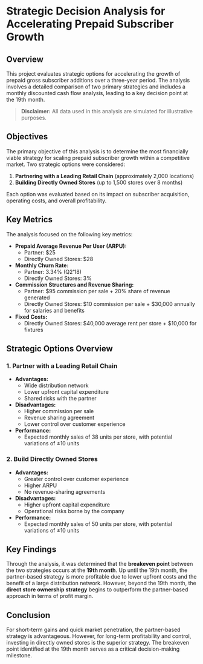 # Strategic Decision Analysis for Accelerating Prepaid Subscriber Growth

## Overview

This project evaluates strategic options for accelerating the growth of prepaid gross subscriber additions over a three-year period. The analysis involves a detailed comparison of two primary strategies and includes a monthly discounted cash flow analysis, leading to a key decision point at the 19th month.

> **Disclaimer:** All data used in this analysis are simulated for illustrative purposes.

## Objectives

The primary objective of this analysis is to determine the most financially viable strategy for scaling prepaid subscriber growth within a competitive market. Two strategic options were considered:
1. **Partnering with a Leading Retail Chain** (approximately 2,000 locations)
2. **Building Directly Owned Stores** (up to 1,500 stores over 8 months)

Each option was evaluated based on its impact on subscriber acquisition, operating costs, and overall profitability.

## Key Metrics

The analysis focused on the following key metrics:

- **Prepaid Average Revenue Per User (ARPU):** 
  - Partner: $25 
  - Directly Owned Stores: $28
- **Monthly Churn Rate:** 
  - Partner: 3.34% (Q2’18)
  - Directly Owned Stores: 3%
- **Commission Structures and Revenue Sharing:** 
  - Partner: $95 commission per sale + 20% share of revenue generated
  - Directly Owned Stores: $10 commission per sale + $30,000 annually for salaries and benefits
- **Fixed Costs:** 
  - Directly Owned Stores: $40,000 average rent per store + $10,000 for fixtures

## Strategic Options Overview

### 1. Partner with a Leading Retail Chain
- **Advantages:** 
  - Wide distribution network
  - Lower upfront capital expenditure
  - Shared risks with the partner
- **Disadvantages:** 
  - Higher commission per sale
  - Revenue sharing agreement
  - Lower control over customer experience
- **Performance:** 
  - Expected monthly sales of 38 units per store, with potential variations of ±10 units

### 2. Build Directly Owned Stores
- **Advantages:** 
  - Greater control over customer experience
  - Higher ARPU
  - No revenue-sharing agreements
- **Disadvantages:** 
  - Higher upfront capital expenditure
  - Operational risks borne by the company
- **Performance:** 
  - Expected monthly sales of 50 units per store, with potential variations of ±10 units

## Key Findings

Through the analysis, it was determined that the **breakeven point** between the two strategies occurs at the **19th month**. Up until the 19th month, the partner-based strategy is more profitable due to lower upfront costs and the benefit of a large distribution network. However, beyond the 19th month, the **direct store ownership strategy** begins to outperform the partner-based approach in terms of profit margin.



## Conclusion

For short-term gains and quick market penetration, the partner-based strategy is advantageous. However, for long-term profitability and control, investing in directly owned stores is the superior strategy. The breakeven point identified at the 19th month serves as a critical decision-making milestone.


